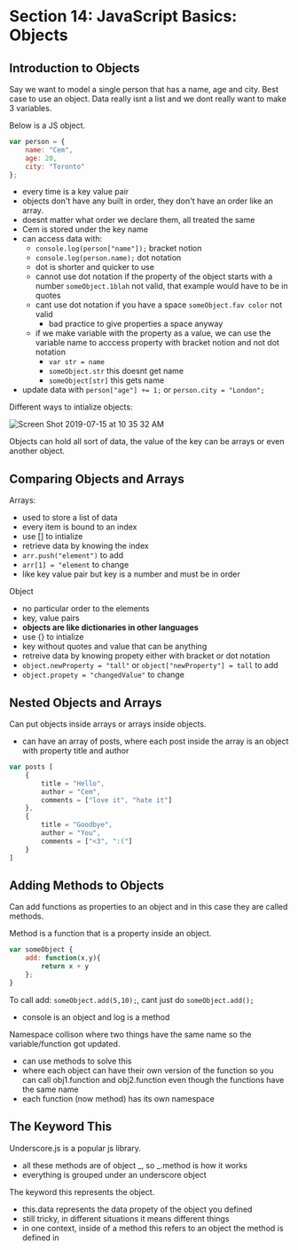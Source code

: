 # Section 14: JavaScript Basics: Objects

## Introduction to Objects

Say we want to model a single person that has a name, age and city. Best case to use an object. Data really isnt a list and we dont really want to make 3 variables.

Below is a JS object.

```js
var person = {
    name: "Cem",
    age: 20,
    city: "Toronto"
};
```

- every time is a key value pair
- objects don't have any built in order, they don't have an order like an array.
- doesnt matter what order we declare them, all treated the same
- Cem is stored under the key name
- can access data with:
  - `console.log(person["name"]);` bracket notion
  - `console.log(person.name);` dot notation
  - dot is shorter and quicker to use
  - cannot use dot notation if the property of the object starts with a number `someObject.1blah` not valid, that example would have to be in quotes
  - cant use dot notation if you have a space `someObject.fav color` not valid
    - bad practice to give properties a space anyway
  - if we make variable with the property as a value, we can use the variable name to acccess property with bracket notion and not dot notation
    - `var str = name`
    - `someObject.str` this doesnt get name
    - `someObject[str]` this gets name
- update data with `person["age"] += 1;` or `person.city = "London";`

Different ways to intialize objects:

![Screen Shot 2019-07-15 at 10 35 32 AM](https://user-images.githubusercontent.com/42192106/61224270-4a446600-a6ec-11e9-9d0b-85b91a03ee11.png)

Objects can hold all sort of data, the value of the key can be arrays or even another object.

## Comparing Objects and Arrays

Arrays:

- used to store a list of data
- every item is bound to an index
- use [] to intialize
- retrieve data by knowing the index
- `arr.push("element")` to add
- `arr[1] = "element` to change
- like key value pair but key is a number and must be in order

Object

- no particular order to the elements
- key, value pairs
- **objects are like dictionaries in other languages**
- use {} to intialize
- key without quotes and value that can be anything
- retreive data by knowing propety either with bracket or dot notation
- `object.newProperty = "tall"` or `object["newProperty"] = tall` to add
- `object.propety = "changedValue"` to change

## Nested Objects and Arrays

Can put objects inside arrays or arrays inside objects.

- can have an array of posts, where each post inside the array is an object with property title and author

```js
var posts [
    {
        title = "Hello",
        author = "Cem",
        comments = ["love it", "hate it"]
    },
    {
        title = "Goodbye",
        author = "You",
        comments = ["<3", ":("]
    }
]
```

## Adding Methods to Objects

Can add functions as properties to an object and in this case they are called methods.

Method is a function that is a property inside an object.

```js
var someObject {
    add: function(x,y){
        return x + y
    };
}
```

To call add: `someObject.add(5,10);`, cant just do `someObject.add();`

- console is an object and log is a method

Namespace collison where two things have the same name so the variable/function got updated.

- can use methods to solve this
- where each object can have their own version of the function so you can call obj1.function and obj2.function even though the functions have the same name
- each function (now method) has its own namespace

## The Keyword This

Underscore.js is a popular js library.

- all these methods are of object _, so _.method is how it works
- everything is grouped under an underscore object

The keyword this represents the object.

- this.data represents the data propety of the object you defined
- still tricky, in different situations it means different things
- in one context, inside of a method this refers to an object the method is defined in
